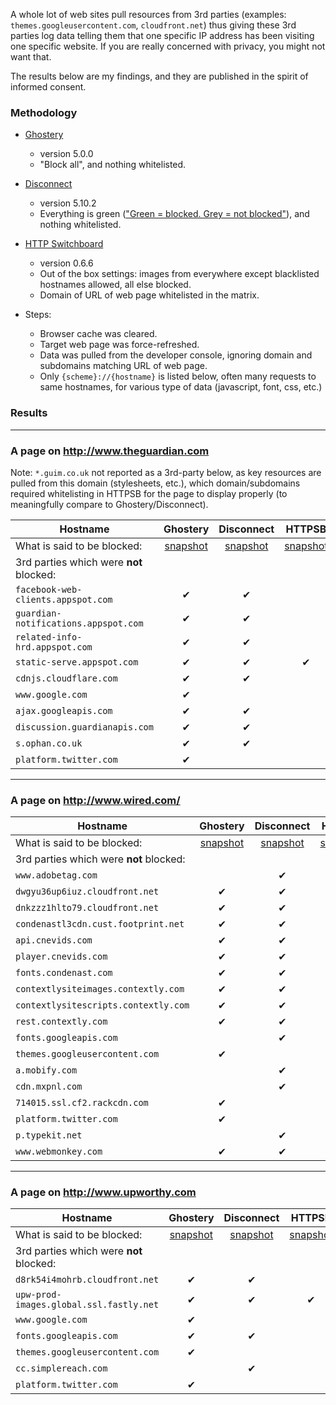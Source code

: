 A whole lot of web sites pull resources from 3rd parties (examples: `themes.googleusercontent.com`, `cloudfront.net`) thus giving these 3rd parties log data telling them that one specific IP address has been visiting one specific website. If you are really concerned with privacy, you might not want that.

The results below are my findings, and they are published in the spirit of informed consent.

### Methodology

- [Ghostery](https://chrome.google.com/webstore/detail/ghostery/mlomiejdfkolichcflejclcbmpeaniij)
    * version 5.0.0
    * "Block all", and nothing whitelisted.
- [Disconnect](https://chrome.google.com/webstore/detail/disconnect/jeoacafpbcihiomhlakheieifhpjdfeo)
    * version 5.10.2
    * Everything is green (["Green = blocked. Grey = not blocked"](https://disconnect.me/disconnect/faq#why-are-some-icons-green-and-some-icons-grey)), and nothing whitelisted.
- [HTTP Switchboard](https://chrome.google.com/webstore/detail/http-switchboard/mghdpehejfekicfjcdbfofhcmnjhgaag)
    * version 0.6.6
    * Out of the box settings: images from everywhere except blacklisted hostnames allowed, all else blocked.
    * Domain of URL of web page whitelisted in the matrix.

- Steps:
    * Browser cache was cleared.
    * Target web page was force-refreshed.
    * Data was pulled from the developer console, ignoring domain and subdomains matching URL of web page.
    * Only `{scheme}://{hostname}` is listed below, often many requests to same hostnames, for various type of data (javascript, font, css, etc.)

### Results

***

### A page on http://www.theguardian.com

Note: `*.guim.co.uk` not reported as a 3rd-party below, as key resources are pulled from this domain (stylesheets, etc.), which domain/subdomains required whitelisting in HTTPSB for the page to display properly (to meaningfully compare to Ghostery/Disconnect).

| Hostname                                | Ghostery       | Disconnect | HTTPSB |
| --------------------------------------- |:--------------:|:----------:|:------:|
| What is said to be blocked:             | [snapshot](https://raw.github.com/gorhill/httpswitchboard/master/doc/img/privacy-tour-2-ghostery.png) | [snapshot](https://raw.github.com/gorhill/httpswitchboard/master/doc/img/privacy-tour-2-disconnect.png) | [snapshot](https://raw.github.com/gorhill/httpswitchboard/master/doc/img/privacy-tour-2-httpsb.png) |
| 3rd parties which were **not** blocked: |                |            |        |
| `facebook-web-clients.appspot.com`      | ✔              | ✔          |        |
| `guardian-notifications.appspot.com`    | ✔              | ✔          |        |
| `related-info-hrd.appspot.com`          | ✔              | ✔          |        |
| `static-serve.appspot.com`              | ✔              | ✔          | ✔      |
| `cdnjs.cloudflare.com`                  | ✔              | ✔          |        |
| `www.google.com`                        | ✔              |            |        |
| `ajax.googleapis.com`                   | ✔              | ✔          |        |
| `discussion.guardianapis.com`           | ✔              | ✔          |        |
| `s.ophan.co.uk`                         | ✔              | ✔          |        |
| `platform.twitter.com`                  | ✔              |            |        |

***

### A page on http://www.wired.com/

| Hostname                                | Ghostery       | Disconnect | HTTPSB |
| --------------------------------------- |:--------------:|:----------:|:------:|
| What is said to be blocked:             | [snapshot](https://raw.github.com/gorhill/httpswitchboard/master/doc/img/privacy-tour-3-ghostery.png) | [snapshot](https://raw.github.com/gorhill/httpswitchboard/master/doc/img/privacy-tour-3-disconnect.png) | [snapshot](https://raw.github.com/gorhill/httpswitchboard/master/doc/img/privacy-tour-3-httpsb.png) |
| 3rd parties which were **not** blocked: |                |            |        |
| `www.adobetag.com`                      |                | ✔          |        |
| `dwgyu36up6iuz.cloudfront.net`          | ✔              | ✔          |        |
| `dnkzzz1hlto79.cloudfront.net`          | ✔              | ✔          |        |
| `condenastl3cdn.cust.footprint.net`     | ✔              | ✔          |        |
| `api.cnevids.com`                       | ✔              | ✔          |        |
| `player.cnevids.com`                    | ✔              | ✔          |        |
| `fonts.condenast.com`                   | ✔              | ✔          |        |
| `contextlysiteimages.contextly.com`     | ✔              | ✔          |        |
| `contextlysitescripts.contextly.com`    | ✔              | ✔          |        |
| `rest.contextly.com`                    | ✔              | ✔          |        |
| `fonts.googleapis.com`                  |                | ✔          |        |
| `themes.googleusercontent.com`          | ✔              |            |        |
| `a.mobify.com`                          |                | ✔          |        |
| `cdn.mxpnl.com`                         |                | ✔          |        |
| `714015.ssl.cf2.rackcdn.com`            | ✔              |            |        |
| `platform.twitter.com`                  | ✔              |            |        |
| `p.typekit.net`                         |                | ✔          |        |
| `www.webmonkey.com`                     | ✔              | ✔          | ✔      |

***

### A page on http://www.upworthy.com

| Hostname                                | Ghostery       | Disconnect | HTTPSB |
| --------------------------------------- |:--------------:|:----------:|:------:|
| What is said to be blocked:             | [snapshot](https://raw.github.com/gorhill/httpswitchboard/master/doc/img/privacy-tour-1-ghostery.png) | [snapshot](https://raw.github.com/gorhill/httpswitchboard/master/doc/img/privacy-tour-1-disconnect.png) | [snapshot](https://raw.github.com/gorhill/httpswitchboard/master/doc/img/privacy-tour-1-httpsb.png) |
| 3rd parties which were **not** blocked: |                |            |        |
| `d8rk54i4mohrb.cloudfront.net`          | ✔              | ✔          |        |
| `upw-prod-images.global.ssl.fastly.net` | ✔              | ✔          | ✔      |
| `www.google.com`                        | ✔              |            |        |
| `fonts.googleapis.com`                  | ✔              | ✔          |        |
| `themes.googleusercontent.com`          | ✔              |            |        |
| `cc.simplereach.com`                    |                | ✔          |        |
| `platform.twitter.com`                  | ✔              |            |        |